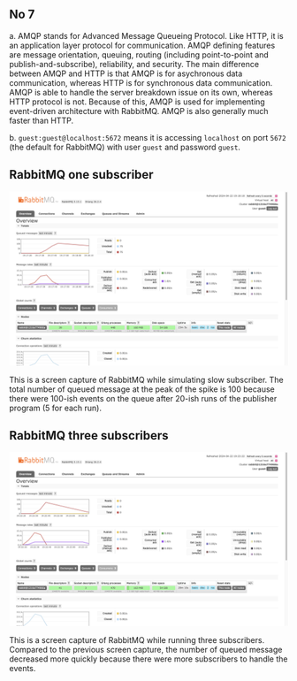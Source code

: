 ## No 7

a. AMQP stands for Advanced Message Queueing Protocol. Like HTTP, it is an application layer protocol for communication. AMQP defining features are message orientation, queuing, routing (including point-to-point and publish-and-subscribe), reliability, and security. The main difference between AMQP and HTTP is that AMQP is for asychronous data communication, whereas HTTP is for synchronous data communication. AMQP is able to handle the server breakdown issue on its own, whereas HTTP protocol is not. Because of this, AMQP is used for implementing event-driven architecture with RabbitMQ. AMQP is also generally much faster than HTTP.

b. `guest:guest@localhost:5672` means it is accessing `localhost` on port `5672` (the default for RabbitMQ) with user `guest` and password `guest`.

## RabbitMQ one subscriber

![rabbitmq one subscriber](img/rabbitmq-one.png)

This is a screen capture of RabbitMQ while simulating slow subscriber. The total number of queued message at the peak of the spike is 100 because there were 100-ish events on the queue after 20-ish runs of the publisher program (5 for each run).

## RabbitMQ three subscribers

![rabbitmq three subscribers](img/rabbitmq-three.png)

This is a screen capture of RabbitMQ while running three subscribers. Compared to the previous screen capture, the number of queued message decreased more quickly because there were more subscribers to handle the events. 